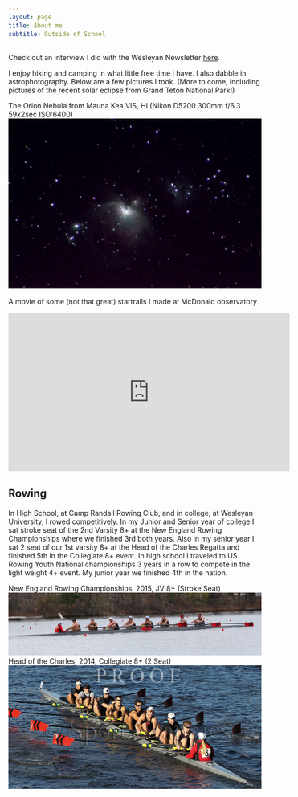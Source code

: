 ```yaml
---
layout: page
title: About me
subtitle: Outside of School
---
```


Check out an interview I did with the Wesleyan Newsletter [here](http://newsletter.blogs.wesleyan.edu/2015/05/19/samfactor/).

I enjoy hiking and camping in what little free time I have. I also dabble in astrophotography. Below are a few pictures I took. (More to come, including pictures of the recent solar eclipse from Grand Teton National Park!)

The Orion Nebula from Mauna Kea VIS, HI (Nikon D5200 300mm f/6.3 59x2sec ISO:6400)
![ASTOri](../img/Stack.jpg "The Orion Nebula")

A movie of some (not that great) startrails I made at McDonald observatory
<iframe width="560" height="315" src="https://www.youtube.com/embed/bkblBwqDpl8" frameborder="0" allowfullscreen></iframe>

## Rowing

In High School, at Camp Randall Rowing Club, and in college, at Wesleyan University, I rowed competitively. In my Junior and Senior year of college I sat stroke seat of the 2nd Varsity 8+ at the New England Rowing Championships where we finished 3rd both years. Also in my senior year I sat 2 seat of our 1st varsity 8+ at the Head of the Charles Regatta and finished 5th in the Collegiate 8+ event. In high school I traveled to US Rowing Youth National championships 3 years in a row to compete in the light weight 4+ event. My junior year we finished 4th in the nation. 

New England Rowing Championships, 2015, JV 8+ (Stroke Seat)
![NERC](../img/NERC.jpg "New England Rowing Championships 2015 JV 8+")
Head of the Charles, 2014, Collegiate 8+ (2 Seat)
![HOCR](../img/HOCR.png "Head of the Charles 2014 Collegiate 8+")
